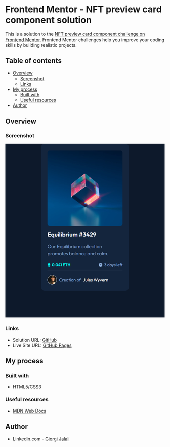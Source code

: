 # Frontend Mentor - NFT preview card component solution

This is a solution to the [NFT preview card component challenge on Frontend Mentor](https://www.frontendmentor.io/challenges/nft-preview-card-component-SbdUL_w0U). Frontend Mentor challenges help you improve your coding skills by building realistic projects.

## Table of contents

- [Overview](#overview)
  - [Screenshot](#screenshot)
  - [Links](#links)
- [My process](#my-process)
  - [Built with](#built-with)
  - [Useful resources](#useful-resources)
- [Author](#author)

## Overview

### Screenshot

![NFT preview card component](./NFT1.bmp)

### Links

- Solution URL: [GitHub](https://github.com/Giorgi-Jalali/NFT-preview-card-component)
- Live Site URL: [GitHub Pages](https://Giorgi-Jalali.github.io/NFT-preview-card-component)

## My process

### Built with

- HTML5/CSS3

### Useful resources

- [MDN Web Docs](https://developer.mozilla.org/en-US/)

## Author

- Linkedin.com - [Giorgi Jalali](https://www.linkedin.com/in/giorgi-jalali-0336b8225/)
